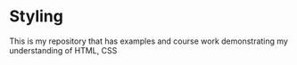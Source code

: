 # Styling 
This is my repository that has examples and course work demonstrating my understanding of HTML, CSS